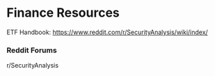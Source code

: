 # Finance Resources


ETF Handbook: https://www.reddit.com/r/SecurityAnalysis/wiki/index/



### Reddit Forums
r/SecurityAnalysis

